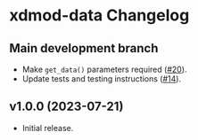 # xdmod-data Changelog

## Main development branch
- Make `get_data()` parameters required ([\#20](https://github.com/ubccr/xdmod-data/pull/20)).
- Update tests and testing instructions ([\#14](https://github.com/ubccr/xdmod-data/pull/14)).

## v1.0.0 (2023-07-21)
- Initial release.
